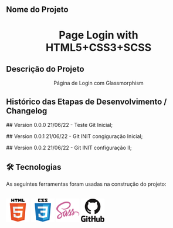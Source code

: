 ## Nome do Projeto
<h1 align="center">Page Login with HTML5+CSS3+SCSS</h1>

## Descrição do Projeto
<p align="center">Página de Login com Glassmorphism</p>

<h2>Histórico das Etapas de Desenvolvimento / Changelog</h2>

<p>## Version 0.0.0 21/06/22 - Teste Git Inicial;</p>
<p>## Version 0.0.1 21/06/22 - Git INIT congiguração Inicial;</p>
<p>## Version 0.0.2 21/06/22 - Git INIT configuração II;</p>

<h2>🛠 Tecnologias</h2>

<p>As seguintes ferramentas foram usadas na construção do projeto:</p>

<div style="display: inline_block"><br> 

<img align="center" alt="HTML5" height="64" width="64" src="assets/img/logos/html5.png">

<img align="center" alt="CSS3" height="64" width="64" src="assets/img/logos/css3.png">

<img align="center" alt="SASS" height="64" width="64" src="assets/img/logos/sass.png">

<img align="center" alt="GITHUB" height="64" width="64" src="assets/img/logos/github.png">

</div>